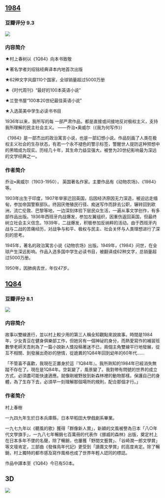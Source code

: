 

## [1984](https://github.com/seekincs/e-Books/blob/master/Kindle/1984(%E5%A5%97%E8%A3%85%E5%85%B12%E5%86%8C).mobi)
### 豆瓣评分 9.3

<img src = "https://github.com/seekincs/e-Books/blob/master/Kindle/asserts/1984.jpg"/>

### 内容简介

★村上春树以《1Q84》向本书致敬

★著名学者刘绍铭经典译本内地首次出版

★62种文字风靡110个国家，全球销量超过5000万册

★《时代周刊》“最好的100本英语小说”

★兰登书屋“100本20世纪最佳英语小说”

★入选英美中学生必读书书目

1936年以来，我所写的每 一部严肃作品，都是直接或间接地反对极权主义，支持我所理解的民主社会主义。 ——乔治•奥威尔（《我为何写作》）

《1984》是一部杰出的政治寓言小说，也是一部幻想小说。作品刻画了人类在极权主义社会的生存状态，有若一个永不褪色的警示标签，警醒世人提防这种预想中的黑暗成为现实。历经几十年，其生命力益显强大，被誉为20世纪影响最为深远的文学经典之一。

### 作者简介

乔治•奥威尔（1903-1950）， 英国著名作家。主要作品有《动物农场》、《1984》等。

1903年出生于印度，1907年举家迁回英国，后因经济原因无力深造，被迫远走缅甸，参加帝国警察部队。终因厌倦殖民行径、痴迷写作而辞去公职，辗转回到欧洲，流亡伦敦、巴黎等地，一边深刻体验下层民众生活，一遍从事文学创作，有多部作品出版。1936年西班牙内战爆发，参加左翼组织，因重伤返回英国，但最终树立社会主义信念。1939年，二战爆发，积极参加反纳粹的活动。由于西班牙内战与二战的苦痛经历，对战争与和平、极权与民主、社会关怀与人类理想进行了深刻的思考。

1945年，著名的政治寓言小说《动物农场》出版。1949年，《1984》问世，在全球产生深远影响。作品入选多国中学生必读书目，被翻译成62种文字，总销量超过5000万册。

1950年，因肺病去世，年仅47岁。


## [1Q84](https://github.com/seekincs/e-Books/blob/master/Kindle/1Q84(%E5%A5%97%E8%A3%85%E5%85%B13%E5%86%8C).azw3)

### 豆瓣评分 8.1

<img src = "https://github.com/seekincs/e-Books/blob/master/Kindle/asserts/1Q84.jpeg"/>

### 内容简介 
故事以雙線進行，並以村上較少用的第三人稱全知觀點來說故事。時間是1984年，少女青豆在健身俱樂部工作，但她另有一個神祕的身分，而熱愛寫作的補習班數學老師天吾則為了一篇小說新人獎投稿著迷不已，兩個主角雙線平行地發展，從互不相關、到發展出奇妙的戀情，從詭異的1Q84年回到幼年的60年代……

「不管喜不喜歡，我現在正置身於這『1Q84年』。我所熟知的1984年已經消失無蹤不存在了。現在是1Q84年。空氣變了，風景變了。我對帶有問號的世界的成立方式，必須盡可能快速適應。就像剛被野放到新森林裡的動物那樣。保護自己的身體，為了生存下去，必須早一刻理解那個場所的規則，配合那個才行。」

### 作者简介

村上春樹

一九四九年生於日本兵庫縣，日本早稻田大學戲劇系畢業。

一九七九年以《聽風的歌》獲得「群像新人賞」，新穎的文風被譽為日本「八○年代文學旗手」，一九八七年暢銷七百萬冊的代表作《挪威的森林》出版，奠定村上在日本多年不墜的名聲，除了暢銷，也屢獲「野間文藝賞」、「谷崎潤一郎文學賞」等文壇肯定，三部曲《發條鳥年代記》更受到「讀賣文學賞」的高度肯定。除了暢銷，村上獨特的都市感及寫作風格也成了世界年輕人認同的標誌。

作品中譯本至《1Q84》今已有50本。

## 3D

<img src = "https://github.com/seekincs/e-Books/blob/master/Kindle/asserts/3d.jpg"/>


